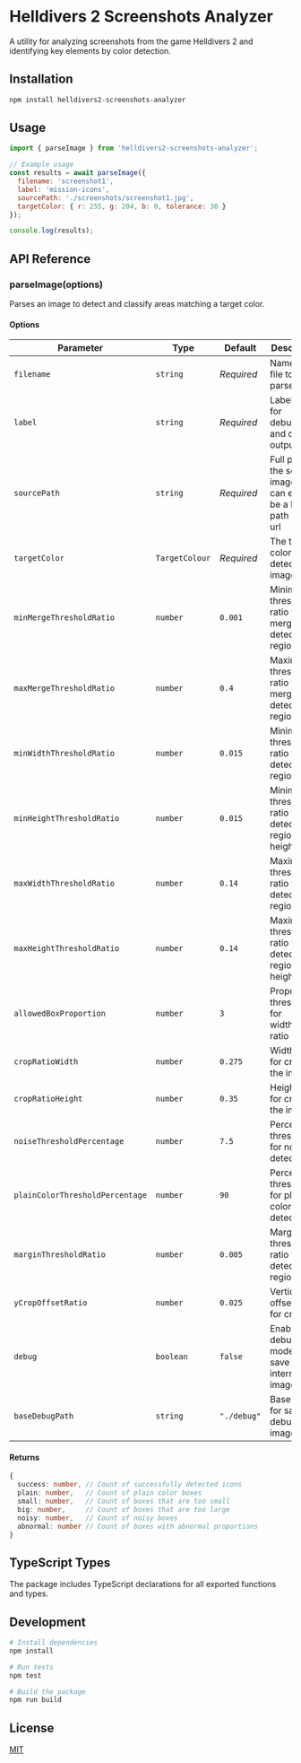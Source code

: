 # Helldivers 2 Screenshots Analyzer

A utility for analyzing screenshots from the game Helldivers 2 and identifying key elements by color detection.

## Installation

```bash
npm install helldivers2-screenshots-analyzer
```

## Usage

```javascript
import { parseImage } from 'helldivers2-screenshots-analyzer';

// Example usage
const results = await parseImage({
  filename: 'screenshot1',
  label: 'mission-icons',
  sourcePath: './screenshots/screenshot1.jpg',
  targetColor: { r: 255, g: 204, b: 0, tolerance: 30 }
});

console.log(results);
```

## API Reference

### parseImage(options)

Parses an image to detect and classify areas matching a target color.

#### Options

| Parameter | Type | Default | Description |
|-----------|------|---------|-------------|
| `filename` | `string` | *Required* | Name of the file to be parsed |
| `label` | `string` | *Required* | Label used for debugging and console output |
| `sourcePath` | `string` | *Required* | Full path to the source image, it can either be a local fs path or an url |
| `targetColor` | `TargetColour` | *Required* | The target color to detect in the image |
| `minMergeThresholdRatio` | `number` | `0.001` | Minimum threshold ratio for merging detected regions |
| `maxMergeThresholdRatio` | `number` | `0.4` | Maximum threshold ratio for merging detected regions |
| `minWidthThresholdRatio` | `number` | `0.015` | Minimum threshold ratio for detected region width |
| `minHeightThresholdRatio` | `number` | `0.015` | Minimum threshold ratio for detected region height |
| `maxWidthThresholdRatio` | `number` | `0.14` | Maximum threshold ratio for detected region width |
| `maxHeightThresholdRatio` | `number` | `0.14` | Maximum threshold ratio for detected region height |
| `allowedBoxProportion` | `number` | `3` | Proportion threshold for width/height ratio |
| `cropRatioWidth` | `number` | `0.275` | Width ratio for cropping the image |
| `cropRatioHeight` | `number` | `0.35` | Height ratio for cropping the image |
| `noiseThresholdPercentage` | `number` | `7.5` | Percentage threshold for noise detection |
| `plainColorThresholdPercentage` | `number` | `90` | Percentage threshold for plain color detection |
| `marginThresholdRatio` | `number` | `0.005` | Margin threshold ratio for detected regions |
| `yCropOffsetRatio` | `number` | `0.025` | Vertical offset ratio for cropping |
| `debug` | `boolean` | `false` | Enable debug mode to save intermediate images |
| `baseDebugPath` | `string` | `"./debug"` | Base path for saving debug images |

#### Returns

```typescript
{
  success: number, // Count of successfully detected icons
  plain: number,   // Count of plain color boxes
  small: number,   // Count of boxes that are too small
  big: number,     // Count of boxes that are too large
  noisy: number,   // Count of noisy boxes
  abnormal: number // Count of boxes with abnormal proportions
}
```

## TypeScript Types

The package includes TypeScript declarations for all exported functions and types.

## Development

```bash
# Install dependencies
npm install

# Run tests
npm test

# Build the package
npm run build
```

## License

[MIT](LICENSE)